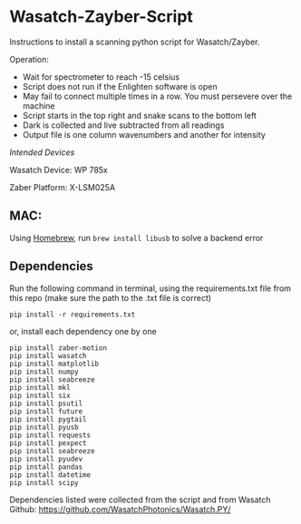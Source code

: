# Wasatch-Zayber-Script
Instructions to install a scanning python script for Wasatch/Zayber.

Operation:
- Wait for spectrometer to reach -15 celsius
- Script does not run if the Enlighten software is open
- May fail to connect multiple times in a row. You must persevere over the machine
- Script starts in the top right and snake scans to the bottom left
- Dark is collected and live subtracted from all readings
- Output file is one column wavenumbers and another for intensity


*Intended Devices*

Wasatch Device: WP 785x

Zaber Platform: X-LSM025A


## MAC:
Using [Homebrew](https://brew.sh/), run `brew install libusb` to solve a backend error

## Dependencies
Run the following command in terminal, using the requirements.txt file from this repo
(make sure the path to the .txt file is correct)

	pip install -r requirements.txt

or, install each dependency one by one

	pip install zaber-motion
	pip install wasatch
 	pip install matplotlib
   	pip install numpy
	pip install seabreeze
	pip install mkl
	pip install six
	pip install psutil
	pip install future
	pip install pygtail
 	pip install pyusb
	pip install requests
 	pip install pexpect
	pip install seabreeze
 	pip install pyudev
  	pip install pandas
   	pip install datetime
	pip install scipy

Dependencies listed were collected from the script and from Wasatch Github: https://github.com/WasatchPhotonics/Wasatch.PY/ 